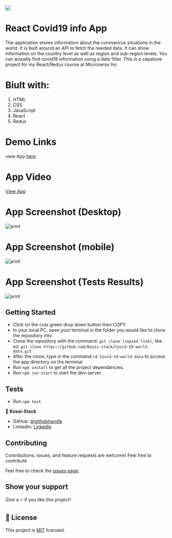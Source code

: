 ![](https://img.shields.io/badge/Microverse-blueviolet)

# React Covid19 info App

The application shows information about the coronavirus situations in the world. It is built around an API to fetch the needed data. It can show information on the country level as well as region and sub-region levels. You can actually find covid19 information using a date filter. This is a capstone project for my React/Redux course at Microverse Inc.

# Biult with:
1. HTML
2. CSS
3. JavaScript
4. React
5. Redux

# Demo Links
view App [here](https://github.com/Kossi-stack/Covid-19-world-data/)
# App Video
[View App](https://www.loom.com/share/bbaa49978ddb497ea10ecdf3641038ab)

# App Screenshot (Desktop)

![print]()
# App Screenshot (mobile)
![print]()
# App Screenshot (Tests Results)
![print]()

## Getting Started

- Click on the `Code` green drop down button then COPY.
- In your local PC, open your terminal in the folder you would like to clone the repository into
- Clone the repository with the command: `git clone (copied link)`; like so: `git clone https://github.com/Kossi-stack/Covid-19-world-data.git`
- After the clone, type in the command `cd Covid-19-world-data` to access the app directory on the terminal
- Run `npm install` to get all the project dependancies.
- Run `npm run start` to start the dev-server.

## Tests
- Run `npm test`.

👤 **Kossi-Stack**

- GitHub: [@githubhandle](https://kossi-stack.github.io/)
- LinkedIn: [LinkedIn](https://www.linkedin.com/in/kossifioklou2406/)

## Contributing

Contributions, issues, and feature requests are welcome!
Feel free to contribute

Feel free to check the [issues page](https://github.com/Kossi-stack/Covid-19-world-data/issues).


## Show your support

Give a ⭐️ if you like this project!


## 📝 License

This project is [MIT](./LICENSE) licensed.